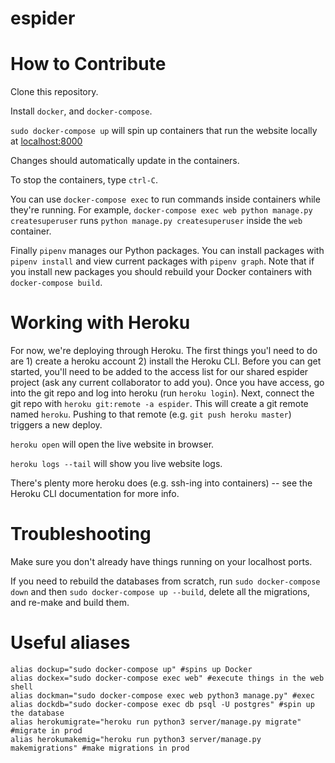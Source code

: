 # espider

# How to Contribute
Clone this repository.

Install `docker`, and `docker-compose`.

`sudo docker-compose up` will spin up containers that run the website locally at
[localhost:8000](http://localhost:8000/)

Changes should automatically update in the containers.

To stop the containers, type `ctrl-C`.

You can use `docker-compose exec` to run commands inside containers while they're running. For
example, `docker-compose exec web python manage.py createsuperuser` runs `python manage.py
createsuperuser` inside the `web` container.

Finally `pipenv` manages our Python packages. You can install packages with `pipenv install` and
view current packages with `pipenv graph`. Note that if you install new packages you should rebuild
your Docker containers with `docker-compose build`.

# Working with Heroku

For now, we're deploying through Heroku. The first things you'l need to do are 1) create a heroku
account 2) install the Heroku CLI. Before you can get started, you'll need to be added to the access
list for our shared espider project (ask any current collaborator to add you). Once you have access,
go into the git repo and log into heroku (run `heroku login`). Next, connect the git repo with
`heroku git:remote -a espider`. This will create a git remote named `heroku`. Pushing to that
remote (e.g. `git push heroku master`) triggers a new deploy.

`heroku open` will open the live website in browser.

`heroku logs --tail` will show you live website logs.

There's plenty more heroku does (e.g. ssh-ing into containers) -- see the Heroku CLI documentation
for more info.

# Troubleshooting
Make sure you don't already have things running on your localhost ports.

If you need to rebuild the databases from scratch, run `sudo docker-compose down` and then `sudo docker-compose up --build`, delete all the migrations, and re-make and build them. 

# Useful aliases
    alias dockup="sudo docker-compose up" #spins up Docker
    alias dockex="sudo docker-compose exec web" #execute things in the web shell
    alias dockman="sudo docker-compose exec web python3 manage.py" #exec
    alias dockdb="sudo docker-compose exec db psql -U postgres" #spin up the database
    alias herokumigrate="heroku run python3 server/manage.py migrate" #migrate in prod
    alias herokumakemig="heroku run python3 server/manage.py makemigrations" #make migrations in prod
